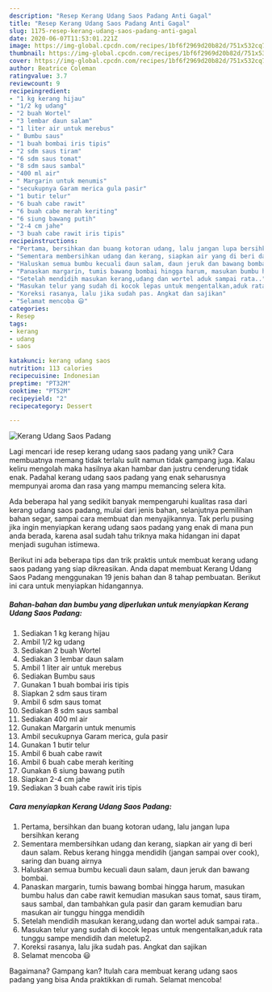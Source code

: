 ```yaml
---
description: "Resep Kerang Udang Saos Padang Anti Gagal"
title: "Resep Kerang Udang Saos Padang Anti Gagal"
slug: 1175-resep-kerang-udang-saos-padang-anti-gagal
date: 2020-06-07T11:53:01.221Z
image: https://img-global.cpcdn.com/recipes/1bf6f2969d20b82d/751x532cq70/kerang-udang-saos-padang-foto-resep-utama.jpg
thumbnail: https://img-global.cpcdn.com/recipes/1bf6f2969d20b82d/751x532cq70/kerang-udang-saos-padang-foto-resep-utama.jpg
cover: https://img-global.cpcdn.com/recipes/1bf6f2969d20b82d/751x532cq70/kerang-udang-saos-padang-foto-resep-utama.jpg
author: Beatrice Coleman
ratingvalue: 3.7
reviewcount: 9
recipeingredient:
- "1 kg kerang hijau"
- "1/2 kg udang"
- "2 buah Wortel"
- "3 lembar daun salam"
- "1 liter air untuk merebus"
- " Bumbu saus"
- "1 buah bombai iris tipis"
- "2 sdm saus tiram"
- "6 sdm saus tomat"
- "8 sdm saus sambal"
- "400 ml air"
- " Margarin untuk menumis"
- "secukupnya Garam merica gula pasir"
- "1 butir telur"
- "6 buah cabe rawit"
- "6 buah cabe merah keriting"
- "6 siung bawang putih"
- "2-4 cm jahe"
- "3 buah cabe rawit iris tipis"
recipeinstructions:
- "Pertama, bersihkan dan buang kotoran udang, lalu jangan lupa bersihkan kerang"
- "Sementara membersihkan udang dan kerang, siapkan air yang di beri daun salam. Rebus kerang hingga mendidih (jangan sampai over cook), saring dan buang airnya"
- "Haluskan semua bumbu kecuali daun salam, daun jeruk dan bawang bombai."
- "Panaskan margarin, tumis bawang bombai hingga harum, masukan bumbu halus dan cabe rawit kemudian masukan saus tomat, saus tiram, saus sambal, dan tambahkan gula pasir dan garam kemudian baru masukan air tunggu hingga mendidih"
- "Setelah mendidih masukan kerang,udang dan wortel aduk sampai rata.."
- "Masukan telur yang sudah di kocok lepas untuk mengentalkan,aduk rata tunggu sampe mendidih dan meletup2."
- "Koreksi rasanya, lalu jika sudah pas. Angkat dan sajikan"
- "Selamat mencoba 😃"
categories:
- Resep
tags:
- kerang
- udang
- saos

katakunci: kerang udang saos 
nutrition: 113 calories
recipecuisine: Indonesian
preptime: "PT32M"
cooktime: "PT52M"
recipeyield: "2"
recipecategory: Dessert

---
```



![Kerang Udang Saos Padang](https://img-global.cpcdn.com/recipes/1bf6f2969d20b82d/751x532cq70/kerang-udang-saos-padang-foto-resep-utama.jpg)

Lagi mencari ide resep kerang udang saos padang yang unik? Cara membuatnya memang tidak terlalu sulit namun tidak gampang juga. Kalau keliru mengolah maka hasilnya akan hambar dan justru cenderung tidak enak. Padahal kerang udang saos padang yang enak seharusnya mempunyai aroma dan rasa yang mampu memancing selera kita.

Ada beberapa hal yang sedikit banyak mempengaruhi kualitas rasa dari kerang udang saos padang, mulai dari jenis bahan, selanjutnya pemilihan bahan segar, sampai cara membuat dan menyajikannya. Tak perlu pusing jika ingin menyiapkan kerang udang saos padang yang enak di mana pun anda berada, karena asal sudah tahu triknya maka hidangan ini dapat menjadi suguhan istimewa.




Berikut ini ada beberapa tips dan trik praktis untuk membuat kerang udang saos padang yang siap dikreasikan. Anda dapat membuat Kerang Udang Saos Padang menggunakan 19 jenis bahan dan 8 tahap pembuatan. Berikut ini cara untuk menyiapkan hidangannya.

<!--inarticleads1-->

##### Bahan-bahan dan bumbu yang diperlukan untuk menyiapkan Kerang Udang Saos Padang:

1. Sediakan 1 kg kerang hijau
1. Ambil 1/2 kg udang
1. Sediakan 2 buah Wortel
1. Sediakan 3 lembar daun salam
1. Ambil 1 liter air untuk merebus
1. Sediakan  Bumbu saus
1. Gunakan 1 buah bombai iris tipis
1. Siapkan 2 sdm saus tiram
1. Ambil 6 sdm saus tomat
1. Sediakan 8 sdm saus sambal
1. Sediakan 400 ml air
1. Gunakan  Margarin untuk menumis
1. Ambil secukupnya Garam merica, gula pasir
1. Gunakan 1 butir telur
1. Ambil 6 buah cabe rawit
1. Ambil 6 buah cabe merah keriting
1. Gunakan 6 siung bawang putih
1. Siapkan 2-4 cm jahe
1. Sediakan 3 buah cabe rawit iris tipis




<!--inarticleads2-->

##### Cara menyiapkan Kerang Udang Saos Padang:

1. Pertama, bersihkan dan buang kotoran udang, lalu jangan lupa bersihkan kerang
1. Sementara membersihkan udang dan kerang, siapkan air yang di beri daun salam. Rebus kerang hingga mendidih (jangan sampai over cook), saring dan buang airnya
1. Haluskan semua bumbu kecuali daun salam, daun jeruk dan bawang bombai.
1. Panaskan margarin, tumis bawang bombai hingga harum, masukan bumbu halus dan cabe rawit kemudian masukan saus tomat, saus tiram, saus sambal, dan tambahkan gula pasir dan garam kemudian baru masukan air tunggu hingga mendidih
1. Setelah mendidih masukan kerang,udang dan wortel aduk sampai rata..
1. Masukan telur yang sudah di kocok lepas untuk mengentalkan,aduk rata tunggu sampe mendidih dan meletup2.
1. Koreksi rasanya, lalu jika sudah pas. Angkat dan sajikan
1. Selamat mencoba 😃




Bagaimana? Gampang kan? Itulah cara membuat kerang udang saos padang yang bisa Anda praktikkan di rumah. Selamat mencoba!
